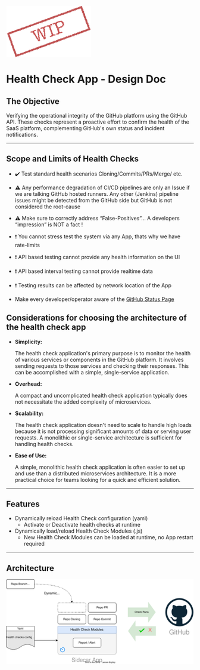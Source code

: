 ![wip](docs/images/WIP.png)

# Health Check App - Design Doc

## The Objective

Verifying the operational integrity of the GitHub platform using the GitHub API. These checks represent a proactive effort to confirm the health of the SaaS platform, complementing GitHub's own status and incident notifications.

---   

## Scope and Limits of Health Checks

   - :heavy_check_mark:  Test standard health scenarios Cloning/Commits/PRs/Merge/ etc.
   - :warning: Any performance degradation of CI/CD pipelines are only an Issue if we are talking GitHub hosted runners. Any other (Jenkins) pipeline issues might be detected from the GitHub side but GitHub is not considered the root-cause
  - :warning: Make sure to correctly address “False-Positives”… A developers “impression” is NOT a fact !
  - :heavy_exclamation_mark: You cannot stress test the system via any App, thats why we have rate-limits
  - :heavy_exclamation_mark: API based testing cannot provide any health information on the UI
  - :heavy_exclamation_mark: API based interval testing cannot provide realtime data
  - :heavy_exclamation_mark: Testing results can be affected by network location of the App

  - Make every developer/operator aware of the [GitHub Status Page](https://www.githubstatus.com/)
## Considerations for choosing the architecture of the health check app

- **Simplicity:** 

    The health check application's primary purpose is to monitor the health of various services or components in the GitHub platform. It involves sending requests to those services and checking their responses. This can be accomplished with a simple, single-service application.

- **Overhead:** 

    A compact and uncomplicated health check application typically does not necessitate the added complexity of microservices.

- **Scalability:** 

    The health check application doesn't need to scale to handle high loads because it is not processing significant amounts of data or serving user requests. A monolithic or single-service architecture is sufficient for handling health checks.

- **Ease of Use:** 
    
    A simple, monolithic health check application is often easier to set up and use than a distributed microservices architecture. It is a more practical choice for teams looking for a quick and efficient solution.



---

## Features

- Dynamically reload Health Check configuration (yaml)
   - Activate or Deactivate health checks at runtime
- Dynamically load/reload Health Check Modules (.js)
   - New Health Check Modules can be loaded at runtime, no App restart required

---

## Architecture

![diagram](docs/images/architecture.svg)
